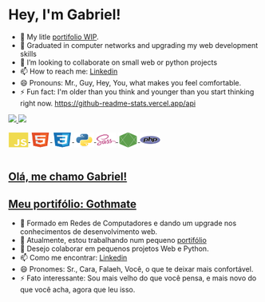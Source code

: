 # Hey, I'm Gabriel!

- 🔭 My litle <a href="https://reactportifolio.vercel.app/" target="about_blank">portifolio WIP</a>.
- 🌱 Graduated in computer networks and upgrading my web development skills
- 👯 I’m looking to collaborate on small web or python projects
- 📫 How to reach me: <a href="https://www.linkedin.com/in/gabriel-correia-dev/" target="about_blank">Linkedin</a>
- 😄 Pronouns: Mr., Guy, Hey, You, what makes you feel comfortable.
- ⚡ Fun fact: I'm older than you think and younger than you start thinking right now.
https://github-readme-stats.vercel.app/api
<div>
  <a href="https://github.com/gothmate">
  <img height="180em" src="https://github-readme-stats.vercel.app/api?username=gothmate&show_icons=true&theme=dark&include_all_commits=true&count_private=true">
  <img height="180em" src="https://github-readme-stats.vercel.app/api/top-langs/?username=gothmate&layout=compact&langs_count=16&theme=dark"/>
</div>
  
<div style="display: inline_block"><br>
  <img align="center" alt="Js" height="30" width="40" src="https://raw.githubusercontent.com/devicons/devicon/master/icons/javascript/javascript-plain.svg">
  <img align="center" alt="HTML" height="30" width="40" src="https://raw.githubusercontent.com/devicons/devicon/master/icons/html5/html5-original.svg">
  <img align="center" alt="CSS" height="30" width="40" src="https://raw.githubusercontent.com/devicons/devicon/master/icons/css3/css3-original.svg">
  <img align="center" alt="Python" height="30" width="40" src="https://raw.githubusercontent.com/devicons/devicon/master/icons/python/python-original.svg">
  <img align="center" alt="sass" height="30" width="40" src="https://raw.githubusercontent.com/devicons/devicon/master/icons/sass/sass-original.svg">
  <img align="center" alt="node" height="30" width="40" src="https://raw.githubusercontent.com/devicons/devicon/master/icons/nodejs/nodejs-plain.svg">
  <img align="center" alt="CSS" height="30" width="40" src="https://raw.githubusercontent.com/devicons/devicon/master/icons/php/php-original.svg">
</div>
<br>  
  
## Olá, me chamo Gabriel!
  ## Meu portifólio: <a href="https://reactportifolio.vercel.app/" target="about_blank">Gothmate</a>
  
 - 🌱 Formado em Redes de Computadores e dando um upgrade nos conhecimentos de desenvolvimento web.
- 🔭 Atualmente, estou trabalhando num pequeno <a href="https://reactportifolio.vercel.app/" target="_blank">portifólio</a>
 - 👯 Desejo colaborar em pequenos projetos Web e Python.
 - 📫 Como me encontrar: <a href="https://www.linkedin.com/in/gabriel-correia-dev/">Linkedin</a> 
 - 😄 Pronomes: Sr., Cara, Falaeh, Você, o que te deixar mais confortável.
 - ⚡ Fato interessante: Sou mais velho do que você pensa, e mais novo do que você acha, agora que leu isso.
